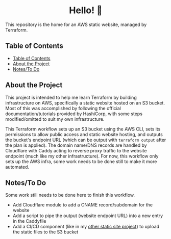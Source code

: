 <h1 align="center">
  Hello! 👋
</h1>

This repository is the home for an AWS static website, managed by Terraform.

## Table of Contents

- [Table of Contents](#table-of-contents)
- [About the Project](#about-the-project)
- [Notes/To Do](#notesto-do)

## About the Project

This project is intended to help me learn Terraform by building infrastructure on AWS, specifically a static website hosted on an S3 bucket. Most of this was accomplished by following the official documentation/tutorials provided by HashiCorp, with some steps modified/omitted to suit my own infrastructure.

This Terraform workflow sets up an S3 bucket using the AWS CLI, sets its permissions to allow public access and static website hosting, and outputs the bucket's endpoint URL (which can be output with `terraform output` after the plan is applied). The domain name/DNS records are handled by Cloudflare with Caddy acting to reverse proxy traffic to the website endpoint (much like my other infrastructure). For now, this workflow only sets up the AWS infra, some work needs to be done still to make it more automated.

## Notes/To Do

Some work still needs to be done here to finish this workflow.

- Add Cloudflare module to add a CNAME record/subdomain for the website
- Add a script to pipe the output (website endpoint URL) into a new entry in the Caddyfile
- Add a CI/CD component (like in my [other static site project](https://github.com/chase-slept/study-log)) to upload the static files to the S3 bucket